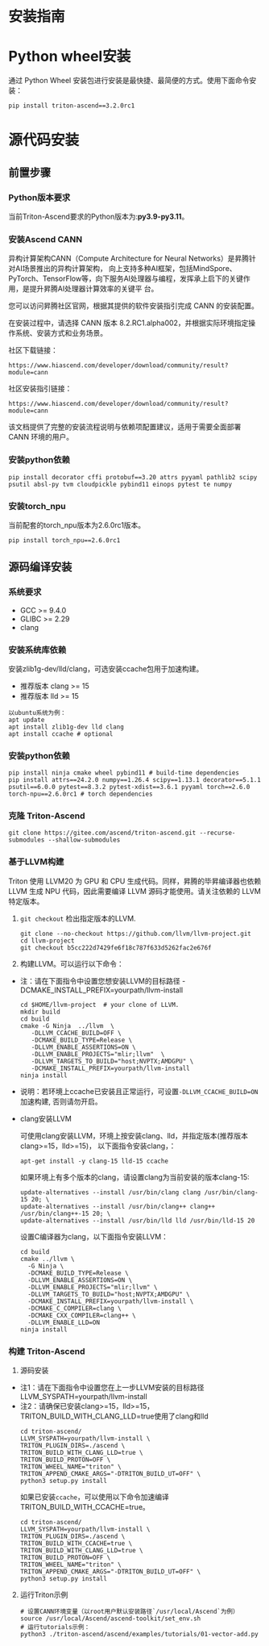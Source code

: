 # 安装指南
# Python wheel安装
通过 Python Wheel 安装包进行安装是最快捷、最简便的方式。使用下面命令安装：
```
pip install triton-ascend==3.2.0rc1
```
# 源代码安装
## 前置步骤

### Python版本要求

当前Triton-Ascend要求的Python版本为:**py3.9-py3.11**。

### 安装Ascend CANN
异构计算架构CANN（Compute Architecture for Neural Networks）是昇腾针对AI场景推出的异构计算架构，
向上支持多种AI框架，包括MindSpore、PyTorch、TensorFlow等，向下服务AI处理器与编程，发挥承上启下的关键作用，是提升昇腾AI处理器计算效率的关键平
台。

您可以访问昇腾社区官网，根据其提供的软件安装指引完成 CANN 的安装配置。

在安装过程中，请选择 CANN 版本 8.2.RC1.alpha002，并根据实际环境指定操作系统、安装方式和业务场景。

社区下载链接：
```
https://www.hiascend.com/developer/download/community/result?module=cann
```
社区安装指引链接：
```
https://www.hiascend.com/developer/download/community/result?module=cann
```
该文档提供了完整的安装流程说明与依赖项配置建议，适用于需要全面部署 CANN 环境的用户。

### 安装python依赖
```
pip install decorator cffi protobuf==3.20 attrs pyyaml pathlib2 scipy psutil absl-py tvm cloudpickle pybind11 einops pytest te numpy
```

### 安装torch_npu

当前配套的torch_npu版本为2.6.0rc1版本。
```
pip install torch_npu==2.6.0rc1
```

## 源码编译安装

### **系统要求**

- GCC >= 9.4.0
- GLIBC >= 2.29
- clang

### 安装系统库依赖

安装zlib1g-dev/lld/clang，可选安装ccache包用于加速构建。
- 推荐版本 clang >= 15
- 推荐版本 lld >= 15
```
以ubuntu系统为例：
apt update
apt install zlib1g-dev lld clang
apt install ccache # optional
```

### 安装python依赖
```
pip install ninja cmake wheel pybind11 # build-time dependencies
pip install attrs==24.2.0 numpy==1.26.4 scipy==1.13.1 decorator==5.1.1 psutil==6.0.0 pytest==8.3.2 pytest-xdist==3.6.1 pyyaml torch==2.6.0 torch-npu==2.6.0rc1 # torch dependencies
```

### **克隆 Triton-Ascend**

```
git clone https://gitee.com/ascend/triton-ascend.git --recurse-submodules --shallow-submodules
```

### **基于LLVM构建**

Triton 使用 LLVM20 为 GPU 和 CPU 生成代码。同样，昇腾的毕昇编译器也依赖 LLVM 生成 NPU 代码，因此需要编译 LLVM 源码才能使用。请关注依赖的 LLVM 特定版本。

1. `git checkout` 检出指定版本的LLVM.

   ```
   git clone --no-checkout https://github.com/llvm/llvm-project.git
   cd llvm-project
   git checkout b5cc222d7429fe6f18c787f633d5262fac2e676f
   ```

2. 构建LLVM。可以运行以下命令：
- 注：请在下面指令中设置您想安装LLVM的目标路径 -DCMAKE_INSTALL_PREFIX=yourpath/llvm-install

   ```
   cd $HOME/llvm-project  # your clone of LLVM.
   mkdir build
   cd build
   cmake -G Ninja  ../llvm  \
      -DLLVM_CCACHE_BUILD=OFF \
      -DCMAKE_BUILD_TYPE=Release \
      -DLLVM_ENABLE_ASSERTIONS=ON \
      -DLLVM_ENABLE_PROJECTS="mlir;llvm"  \
      -DLLVM_TARGETS_TO_BUILD="host;NVPTX;AMDGPU" \
      -DCMAKE_INSTALL_PREFIX=yourpath/llvm-install
   ninja install
   ```
- 说明：若环境上ccache已安装且正常运行，可设置`-DLLVM_CCACHE_BUILD=ON`加速构建, 否则请勿开启。
- clang安装LLVM
  
  可使用clang安装LLVM，环境上按安装clang、lld，并指定版本(推荐版本clang>=15，lld>=15)，
  以下面指令安装clang，：
  ``` 
  apt-get install -y clang-15 lld-15 ccache
  ``` 
  如果环境上有多个版本的clang，请设置clang为当前安装的版本clang-15:
  ``` 
  update-alternatives --install /usr/bin/clang clang /usr/bin/clang-15 20; \
  update-alternatives --install /usr/bin/clang++ clang++ /usr/bin/clang++-15 20; \
  update-alternatives --install /usr/bin/lld lld /usr/bin/lld-15 20
  ```
  设置C编译器为clang，以下面指令安装LLVM：
  ```
  cd build
  cmake ../llvm \
    -G Ninja \
    -DCMAKE_BUILD_TYPE=Release \
    -DLLVM_ENABLE_ASSERTIONS=ON \
    -DLLVM_ENABLE_PROJECTS="mlir;llvm" \
    -DLLVM_TARGETS_TO_BUILD="host;NVPTX;AMDGPU" \
    -DCMAKE_INSTALL_PREFIX=yourpath/llvm-install \
    -DCMAKE_C_COMPILER=clang \
    -DCMAKE_CXX_COMPILER=clang++ \
    -DLLVM_ENABLE_LLD=ON
  ninja install
  ```
### **构建 Triton-Ascend**

1. 源码安装

- 注1：请在下面指令中设置您在上一步LLVM安装的目标路径 LLVM_SYSPATH=yourpath/llvm-install
- 注2：请确保已安装clang>=15，lld>=15，TRITON_BUILD_WITH_CLANG_LLD=true使用了clang和lld
   ```
   cd triton-ascend/
   LLVM_SYSPATH=yourpath/llvm-install \
   TRITON_PLUGIN_DIRS=./ascend \
   TRITON_BUILD_WITH_CLANG_LLD=true \
   TRITON_BUILD_PROTON=OFF \
   TRITON_WHEEL_NAME="triton" \
   TRITON_APPEND_CMAKE_ARGS="-DTRITON_BUILD_UT=OFF" \
   python3 setup.py install
   ```
   如果已安装`ccache`，可以使用以下命令加速编译 TRITON_BUILD_WITH_CCACHE=true。
   ```
   cd triton-ascend/
   LLVM_SYSPATH=yourpath/llvm-install \
   TRITON_PLUGIN_DIRS=./ascend \
   TRITON_BUILD_WITH_CCACHE=true \
   TRITON_BUILD_WITH_CLANG_LLD=true \
   TRITON_BUILD_PROTON=OFF \
   TRITON_WHEEL_NAME="triton" \
   TRITON_APPEND_CMAKE_ARGS="-DTRITON_BUILD_UT=OFF" \
   python3 setup.py install
   ```

2. 运行Triton示例
   ```
   # 设置CANN环境变量（以root用户默认安装路径`/usr/local/Ascend`为例）
   source /usr/local/Ascend/ascend-toolkit/set_env.sh
   # 运行tutorials示例：
   python3 ./triton-ascend/ascend/examples/tutorials/01-vector-add.py
   ```

